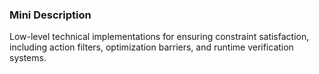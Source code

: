 ### Mini Description

Low-level technical implementations for ensuring constraint satisfaction, including action filters, optimization barriers, and runtime verification systems.
